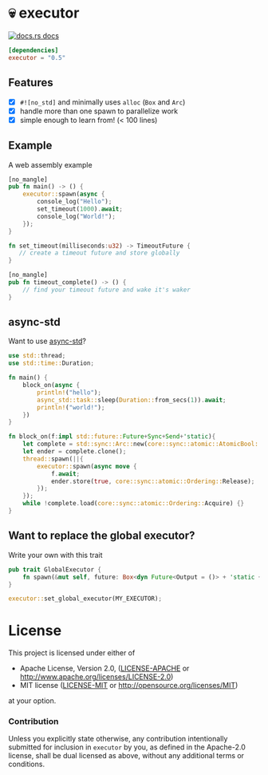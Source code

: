 # 💀 executor

<a href="https://docs.rs/executor"><img src="https://img.shields.io/badge/docs-latest-blue.svg?style=flat-square" alt="docs.rs docs" /></a>

```toml
[dependencies]
executor = "0.5"
```
## Features
- [x] `#![no_std]` and minimally uses `alloc` (`Box` and `Arc`)
- [x] handle more than one spawn to parallelize work
- [x] simple enough to learn from! (< 100 lines)

## Example

A web assembly example

```rust
[no_mangle]
pub fn main() -> () {
    executor::spawn(async {
        console_log("Hello");
        set_timeout(1000).await;
        console_log("World!");
    });
}

fn set_timeout(milliseconds:u32) -> TimeoutFuture {
   // create a timeout future and store globally
}

[no_mangle]
pub fn timeout_complete() -> () {
    // find your timeout future and wake it's waker
}
```

## async-std

Want to use [async-std](https://async.rs/)?

```rust
use std::thread;
use std::time::Duration;

fn main() {
    block_on(async {
        println!("hello");
        async_std::task::sleep(Duration::from_secs(1)).await;
        println!("world!");
    })
}

fn block_on(f:impl std::future::Future+Sync+Send+'static){
    let complete = std::sync::Arc::new(core::sync::atomic::AtomicBool::new(false));
    let ender = complete.clone();
    thread::spawn(||{
        executor::spawn(async move {
            f.await;
            ender.store(true, core::sync::atomic::Ordering::Release);
        });
    });
    while !complete.load(core::sync::atomic::Ordering::Acquire) {}
}
```

## Want to replace the global executor?

Write your own with this trait

```rust
pub trait GlobalExecutor {
    fn spawn(&mut self, future: Box<dyn Future<Output = ()> + 'static + Send + Unpin>);
}
```

```rust
executor::set_global_executor(MY_EXECUTOR);
```

# License

This project is licensed under either of

 * Apache License, Version 2.0, ([LICENSE-APACHE](LICENSE-APACHE) or
   http://www.apache.org/licenses/LICENSE-2.0)
 * MIT license ([LICENSE-MIT](LICENSE-MIT) or
   http://opensource.org/licenses/MIT)

at your option.

### Contribution

Unless you explicitly state otherwise, any contribution intentionally submitted
for inclusion in `executor` by you, as defined in the Apache-2.0 license, shall be
dual licensed as above, without any additional terms or conditions.
